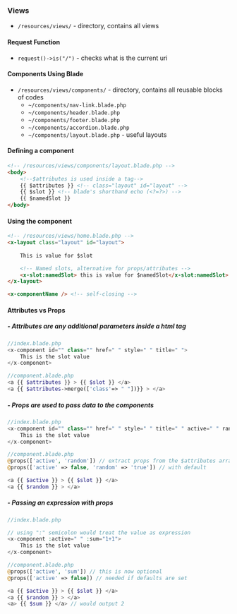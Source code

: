 ### Views
- `/resources/views/` - directory, contains all views
#### Request Function
- `request()->is("/")` - checks what is the current uri
#### Components Using Blade
- `/resources/views/components/` - directory, contains all reusable blocks of codes
	- `~/components/nav-link.blade.php`
	- `~/components/header.blade.php`
	- `~/components/footer.blade.php`
	- `~/components/accordion.blade.php`
	- `~/components/layout.blade.php` - useful layouts
#### Defining a component
```html
<!-- /resources/views/components/layout.blade.php -->
<body>
	<!--$attributes is used inside a tag-->
	{{ $attributes }} <!-- class="layout" id="layout" -->
	{{ $slot }} <!-- blade's shorthand echo (<?=?>) -->
	{{ $namedSlot }} 
</body>
```

#### Using the component
```html
<!-- /resources/views/home.blade.php -->
<x-layout class="layout" id="layout">
	
	This is value for $slot

	<!-- Named slots, alternative for props/attributes -->
	<x-slot:namedSlot> this is value for $namedSlot</x-slot:namedSlot>
</x-layout>

<x-componentName /> <!-- self-closing --> 

```

#### Attributes vs Props

##### - Attributes are any additional parameters inside a html tag
```php
//index.blade.php
<x-component id="" class="" href=" " style=" " title=" ">
	This is the slot value
</x-component>

//component.blade.php
<a {{ $attributes }} > {{ $slot }} </a>
<a {{ $attributes->merge(['class'=> " "])}} > </a>
```

##### - Props are used to pass data to the components
```php
//index.blade.php
<x-component id="" class="" href=" " style=" " title=" " active=" " random=" ">
	This is the slot value
</x-component>

//component.blade.php
@props(['active', 'random']) // extract props from the $attributes array
@props(['active' => false, 'random' => 'true']) // with default

<a {{ $active }} > {{ $slot }} </a>
<a {{ $random }} > </a>
```
##### - Passing an expression with props
```php
//index.blade.php

// using ":" semicolon would treat the value as expression
<x-component :active=" " :sum="1+1">
	This is the slot value
</x-component>

//component.blade.php
@props(['active', 'sum']) // this is now optional
@props(['active' => false]) // needed if defaults are set

<a {{ $active }} > {{ $slot }} </a>
<a {{ $random }} > </a>
<a> {{ $sum }} </a> // would output 2
```